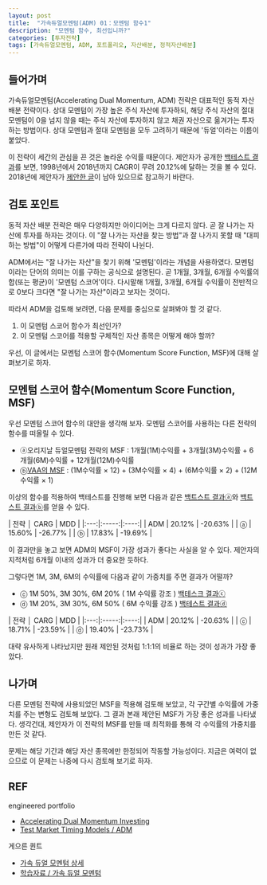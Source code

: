 ```yaml
---
layout: post
title:  "가속듀얼모멘텀(ADM) 01：모멘텀 함수1"
description: "모멘텀 함수, 최선입니까?"
categories: [투자전략]
tags: [가속듀얼모멘텀, ADM, 포트폴리오, 자산배분, 정적자산배분]
---
```


## 들어가며

가속듀얼모멘텀(Accelerating Dual Momentum, ADM) 전략은 대표적인 동적 자산 배분 전략이다. 상대 모멘텀이 가장 높은 주식 자산에 투자하되, 해당 주식 자산의 절대 모멘텀이 0을 넘지 않을 때는 주식 자산에 투자하지 않고 채권 자산으로 옮겨가는 투자하는 방법이다. 상대 모멘텀과 절대 모멘텀을 모두 고려하기 때문에 '듀얼'이라는 이름이 붙었다. 

이 전략이 세간의 관심을 끈 것은 놀라운 수익률 때문이다. 제안자가 공개한 [백테스트 결과](https://www.portfoliovisualizer.com/test-market-timing-model?s=y&coreSatellite=false&timingModel=6&startYear=1985&endYear=2018&initialAmount=10000&symbols=VFINX+VINEX&singleAbsoluteMomentum=false&volatilityTarget=9.0&downsideVolatility=false&outOfMarketAssetType=2&outOfMarketAsset=VUSTX&movingAverageSignal=1&movingAverageType=1&multipleTimingPeriods=true&periodWeighting=2&windowSize=1&windowSizeInDays=105&movingAverageType2=1&windowSize2=10&windowSizeInDays2=105&volatilityWindowSize=0&volatilityWindowSizeInDays=0&assetsToHold=1&allocationWeights=1&riskControl=false&riskWindowSize=10&riskWindowSizeInDays=0&rebalancePeriod=1&separateSignalAsset=false&tradeExecution=0&benchmark=VFINX&timingPeriods[0]=1&timingUnits[0]=2&timingWeights[0]=33&timingPeriods[1]=3&timingUnits[1]=2&timingWeights[1]=33&timingPeriods[2]=6&timingUnits[2]=2&timingWeights[2]=34&timingUnits[3]=2&timingWeights[3]=0&timingUnits[4]=2&timingWeights[4]=0&volatilityPeriodUnit=2&volatilityPeriodWeight=0)를 보면, 1998년에서 2018년까지 CAGR이 무려 20.12%에 달하는 것을 볼 수 있다. 2018년에 제안자가 [제안한 글](https://engineeredportfolio.com/2018/05/02/accelerating-dual-momentum-investing/)이 남아 있으므로 참고하기 바란다. 

## 검토 포인트

동적 자산 배분 전략은 매우 다양하지만 아이디어는 크게 다르지 않다. 곧 잘 나가는 자산에 투자를 하자는 것이다. 이 "잘 나가는 자산을 찾는 방법"과 잘 나가지 못할 때 "대피하는 방법"이 어떻게 다른가에 따라 전략이 나뉜다. 

ADM에서는 "잘 나가는 자산"을 찾기 위해 '모멘텀'이라는 개념을 사용하였다. 모멘텀이라는 단어의 의미는 이를 구하는 공식으로 설명된다. 곧 1개월, 3개월, 6개월 수익률의 합(또는 평균)이 '모멘텀 스코어'이다. 다시말해 1개월, 3개월, 6개월 수익률이 전반적으로 0보다 크다면 "잘 나가는 자산"이라고 보자는 것이다. 

따라서 ADM을 검토해 보려면, 다음 문제를 중심으로 살펴봐야 할 것 같다. 

1. 이 모멘텀 스코어 함수가 최선인가?
2. 이 모멘텀 스코어를 적용할 구체적인 자산 종목은 어떻게 해야 할까?

우선, 이 글에서는 모멘텀 스코어 함수(Momentum Score Function, MSF)에 대해 살펴보기로 하자. 

## 모멘텀 스코어 함수(Momentum Score Function, MSF)

우선 모멘텀 스코어 함수의 대안을 생각해 보자. 모멘텀 스코어를 사용하는 다른 전략의 함수를 떠올릴 수 있다.

* ⓐ오리지날 듀얼모멘텀 전략의 MSF : 1개월(1M)수익률 + 3개월(3M)수익률 + 6개월(6M)수익률 + 12개월(12M)수익률 
* ⓑ[VAA의 MSF](https://lazyquant.xyz/docs/detail/%EC%9E%90%EC%82%B0%EB%B0%B0%EB%B6%84/5) : (1M수익률 × 12) + (3M수익률 × 4) + (6M수익률 × 2) + (12M수익률 × 1)

이상의 함수를 적용하여 백테스트를 진행해 보면 다음과 같은 [백트스트 결과ⓐ](https://www.portfoliovisualizer.com/test-market-timing-model?s=y&coreSatellite=false&timingModel=6&timePeriod=4&startYear=1985&firstMonth=1&endYear=2018&lastMonth=12&calendarAligned=true&includeYTD=false&initialAmount=10000&periodicAdjustment=0&adjustmentAmount=0&inflationAdjusted=true&adjustmentPercentage=0.0&adjustmentFrequency=4&symbols=VFINX+VINEX&singleAbsoluteMomentum=false&volatilityTarget=9.0&downsideVolatility=false&outOfMarketStartMonth=5&outOfMarketEndMonth=10&outOfMarketAssetType=2&outOfMarketAsset=VUSTX&movingAverageSignal=1&movingAverageType=1&multipleTimingPeriods=true&periodWeighting=2&windowSize=1&windowSizeInDays=105&movingAverageType2=1&windowSize2=10&windowSizeInDays2=105&excludePreviousMonth=false&normalizeReturns=false&volatilityWindowSize=0&volatilityWindowSizeInDays=0&assetsToHold=1&allocationWeights=1&riskControlType=0&riskWindowSize=10&riskWindowSizeInDays=0&stopLossMode=0&stopLossThreshold=2.0&stopLossAssetType=1&rebalancePeriod=1&separateSignalAsset=false&tradeExecution=0&leverageType=0&leverageRatio=0.0&debtAmount=0&debtInterest=0.0&maintenanceMargin=25.0&leveragedBenchmark=false&comparedAllocation=0&benchmark=VFINX&timingPeriods%5B0%5D=1&timingUnits%5B0%5D=2&timingWeights%5B0%5D=25&timingPeriods%5B1%5D=3&timingUnits%5B1%5D=2&timingWeights%5B1%5D=25&timingPeriods%5B2%5D=6&timingUnits%5B2%5D=2&timingWeights%5B2%5D=25&timingPeriods%5B3%5D=12&timingUnits%5B3%5D=2&timingWeights%5B3%5D=25&timingUnits%5B4%5D=2&timingWeights%5B4%5D=0&volatilityPeriodUnit=2&volatilityPeriodWeight=0)와 [백트스트 결과ⓑ](https://www.portfoliovisualizer.com/test-market-timing-model?s=y&coreSatellite=false&timingModel=6&timePeriod=4&startYear=1985&firstMonth=1&endYear=2018&lastMonth=12&calendarAligned=true&includeYTD=false&initialAmount=10000&periodicAdjustment=0&adjustmentAmount=0&inflationAdjusted=true&adjustmentPercentage=0.0&adjustmentFrequency=4&symbols=VFINX+VINEX&singleAbsoluteMomentum=false&volatilityTarget=9.0&downsideVolatility=false&outOfMarketStartMonth=5&outOfMarketEndMonth=10&outOfMarketAssetType=2&outOfMarketAsset=VUSTX&movingAverageSignal=1&movingAverageType=1&multipleTimingPeriods=true&periodWeighting=2&windowSize=1&windowSizeInDays=105&movingAverageType2=1&windowSize2=10&windowSizeInDays2=105&excludePreviousMonth=false&normalizeReturns=false&volatilityWindowSize=0&volatilityWindowSizeInDays=0&assetsToHold=1&allocationWeights=1&riskControlType=0&riskWindowSize=10&riskWindowSizeInDays=0&stopLossMode=0&stopLossThreshold=2.0&stopLossAssetType=1&rebalancePeriod=1&separateSignalAsset=false&tradeExecution=0&leverageType=0&leverageRatio=0.0&debtAmount=0&debtInterest=0.0&maintenanceMargin=25.0&leveragedBenchmark=false&comparedAllocation=0&benchmark=VFINX&timingPeriods%5B0%5D=1&timingUnits%5B0%5D=2&timingWeights%5B0%5D=63&timingPeriods%5B1%5D=3&timingUnits%5B1%5D=2&timingWeights%5B1%5D=21&timingPeriods%5B2%5D=6&timingUnits%5B2%5D=2&timingWeights%5B2%5D=11&timingPeriods%5B3%5D=12&timingUnits%5B3%5D=2&timingWeights%5B3%5D=5&timingUnits%5B4%5D=2&timingWeights%5B4%5D=0&volatilityPeriodUnit=2&volatilityPeriodWeight=0)를 얻을 수 있다. 

| 전략 │ CARG  | MDD  |
|:---:|:-----:|:----:|
| ADM  | 20.12%	 | -20.63% |
| ⓐ  | 15.60% | -26.77% |
| ⓑ  | 17.83% | -19.69% |

이 결과만을 놓고 보면 ADM의 MSF이 가장 성과가 좋다는 사실을 알 수 있다. 제안자의 지적처럼 6개월 이내의 성과가 더 중요한 듯하다. 

그렇다면 1M, 3M, 6M의 수익률에 다음과 같이 가중치를 주면 결과가 어떨까? 

* ⓒ 1M 50%, 3M 30%, 6M 20% ( 1M 수익률 강조 ) [백테스크 결과ⓒ](https://www.portfoliovisualizer.com/test-market-timing-model?s=y&coreSatellite=false&timingModel=6&timePeriod=4&startYear=1985&firstMonth=1&endYear=2018&lastMonth=12&calendarAligned=true&includeYTD=false&initialAmount=10000&periodicAdjustment=0&adjustmentAmount=0&inflationAdjusted=true&adjustmentPercentage=0.0&adjustmentFrequency=4&symbols=VFINX+VINEX&singleAbsoluteMomentum=false&volatilityTarget=9.0&downsideVolatility=false&outOfMarketStartMonth=5&outOfMarketEndMonth=10&outOfMarketAssetType=2&outOfMarketAsset=VUSTX&movingAverageSignal=1&movingAverageType=1&multipleTimingPeriods=true&periodWeighting=2&windowSize=1&windowSizeInDays=105&movingAverageType2=1&windowSize2=10&windowSizeInDays2=105&excludePreviousMonth=false&normalizeReturns=false&volatilityWindowSize=0&volatilityWindowSizeInDays=0&assetsToHold=1&allocationWeights=1&riskControlType=0&riskWindowSize=10&riskWindowSizeInDays=0&stopLossMode=0&stopLossThreshold=2.0&stopLossAssetType=1&rebalancePeriod=1&separateSignalAsset=false&tradeExecution=0&leverageType=0&leverageRatio=0.0&debtAmount=0&debtInterest=0.0&maintenanceMargin=25.0&leveragedBenchmark=false&comparedAllocation=0&benchmark=VFINX&timingPeriods%5B0%5D=1&timingUnits%5B0%5D=2&timingWeights%5B0%5D=50&timingPeriods%5B1%5D=3&timingUnits%5B1%5D=2&timingWeights%5B1%5D=30&timingPeriods%5B2%5D=6&timingUnits%5B2%5D=2&timingWeights%5B2%5D=20&timingPeriods%5B3%5D=12&timingUnits%5B3%5D=2&timingUnits%5B4%5D=2&timingWeights%5B4%5D=0&volatilityPeriodUnit=2&volatilityPeriodWeight=0)
* ⓓ 1M 20%, 3M 30%, 6M 50% ( 6M 수익률 강조 ) [백테스트 결과ⓓ](https://www.portfoliovisualizer.com/test-market-timing-model?s=y&coreSatellite=false&timingModel=6&timePeriod=4&startYear=1985&firstMonth=1&endYear=2018&lastMonth=12&calendarAligned=true&includeYTD=false&initialAmount=10000&periodicAdjustment=0&adjustmentAmount=0&inflationAdjusted=true&adjustmentPercentage=0.0&adjustmentFrequency=4&symbols=VFINX+VINEX&singleAbsoluteMomentum=false&volatilityTarget=9.0&downsideVolatility=false&outOfMarketStartMonth=5&outOfMarketEndMonth=10&outOfMarketAssetType=2&outOfMarketAsset=VUSTX&movingAverageSignal=1&movingAverageType=1&multipleTimingPeriods=true&periodWeighting=2&windowSize=1&windowSizeInDays=105&movingAverageType2=1&windowSize2=10&windowSizeInDays2=105&excludePreviousMonth=false&normalizeReturns=false&volatilityWindowSize=0&volatilityWindowSizeInDays=0&assetsToHold=1&allocationWeights=1&riskControlType=0&riskWindowSize=10&riskWindowSizeInDays=0&stopLossMode=0&stopLossThreshold=2.0&stopLossAssetType=1&rebalancePeriod=1&separateSignalAsset=false&tradeExecution=0&leverageType=0&leverageRatio=0.0&debtAmount=0&debtInterest=0.0&maintenanceMargin=25.0&leveragedBenchmark=false&comparedAllocation=0&benchmark=VFINX&timingPeriods%5B0%5D=1&timingUnits%5B0%5D=2&timingWeights%5B0%5D=20&timingPeriods%5B1%5D=3&timingUnits%5B1%5D=2&timingWeights%5B1%5D=30&timingPeriods%5B2%5D=6&timingUnits%5B2%5D=2&timingWeights%5B2%5D=50&timingPeriods%5B3%5D=12&timingUnits%5B3%5D=2&timingUnits%5B4%5D=2&timingWeights%5B4%5D=0&volatilityPeriodUnit=2&volatilityPeriodWeight=0)

| 전략 │ CARG  | MDD  |
|:---:|:-----:|:----:|
| ADM  | 20.12%	 | -20.63% |
| ⓒ  | 18.71%	 | -23.59% |
| ⓓ  | 19.40%	 | -23.73% |

대략 유사하게 나타났지만 원래 제안된 것처럼 1:1:1의 비율로 하는 것이 성과가 가장 좋았다. 

## 나가며

다른 모멘텀 전략에 사용되었던 MSF을 적용해 검토해 보았고, 각 구간별 수익률에 가중치를 주는 변형도 검토해 보았다. 그 결과 본래 제안된 MSF가 가장 좋은 성과를 나타냈다. 생각건대, 제안자가 이 전략의 MSF를 만들 때 최적화를 통해 각 수익률의 가중치를 만든 것 같다. 

문제는 해당 기간과 해당 자산 종목에만 한정되어 작동할 가능성이다. 지금은 여력이 없으므로 이 문제는 나중에 다시 검토해 보기로 하자. 

## REF

engineered portfolio
* [Accelerating Dual Momentum Investing](https://engineeredportfolio.com/2018/05/02/accelerating-dual-momentum-investing/)
* [Test Market Timing Models / ADM](https://www.portfoliovisualizer.com/test-market-timing-model?s=y&coreSatellite=false&timingModel=6&startYear=1985&endYear=2018&initialAmount=10000&symbols=VFINX+VINEX&singleAbsoluteMomentum=false&volatilityTarget=9.0&downsideVolatility=false&outOfMarketAssetType=2&outOfMarketAsset=VUSTX&movingAverageSignal=1&movingAverageType=1&multipleTimingPeriods=true&periodWeighting=2&windowSize=1&windowSizeInDays=105&movingAverageType2=1&windowSize2=10&windowSizeInDays2=105&volatilityWindowSize=0&volatilityWindowSizeInDays=0&assetsToHold=1&allocationWeights=1&riskControl=false&riskWindowSize=10&riskWindowSizeInDays=0&rebalancePeriod=1&separateSignalAsset=false&tradeExecution=0&benchmark=VFINX&timingPeriods[0]=1&timingUnits[0]=2&timingWeights[0]=33&timingPeriods[1]=3&timingUnits[1]=2&timingWeights[1]=33&timingPeriods[2]=6&timingUnits[2]=2&timingWeights[2]=34&timingUnits[3]=2&timingWeights[3]=0&timingUnits[4]=2&timingWeights[4]=0&volatilityPeriodUnit=2&volatilityPeriodWeight=0)

게으른 퀀트
* [가속 듀얼 모멘텀 상세](https://lazyquant.xyz/allocation/detail/ADM)
* [학습자료 / 가속 듀얼 모멘텀](https://lazyquant.xyz/docs/detail/%EC%9E%90%EC%82%B0%EB%B0%B0%EB%B6%84/19)